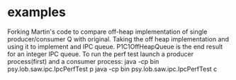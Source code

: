 examples
========
Forking Martin's code to compare off-heap implementation of single producer/consumer
Q with original. Taking the off heap implementation and using it to implement and IPC
queue.
P1C1OffHeapQueue is the end result for an integer IPC queue. To run the perf test
launch a producer process(first) and a consumer process:
java -cp bin psy.lob.saw.ipc.IpcPerfTest p
java -cp bin psy.lob.saw.ipc.IpcPerfTest c